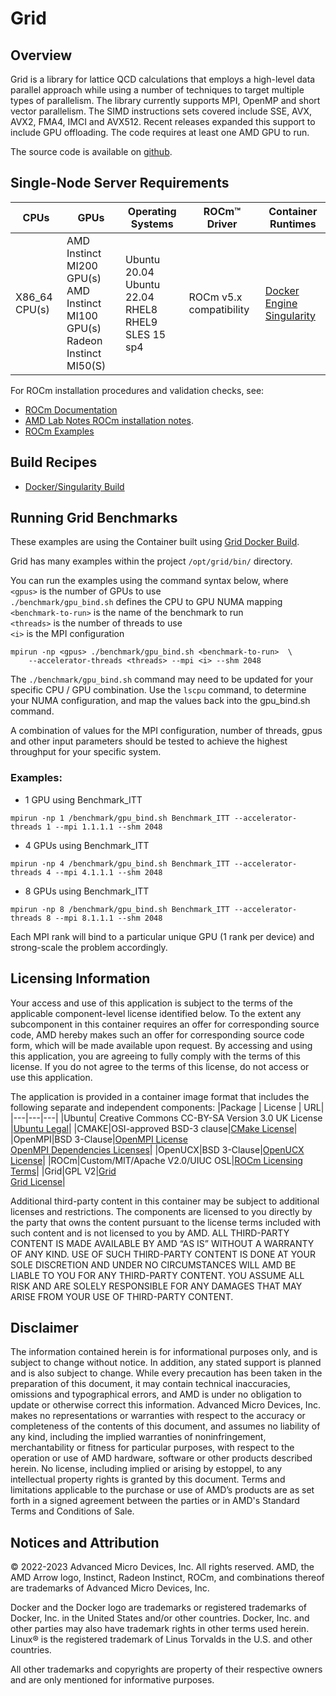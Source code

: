 # Grid

## Overview
Grid is a library for lattice QCD calculations that employs a high-level data parallel approach while using a number of techniques to target multiple types of parallelism. The library currently supports MPI, OpenMP and short vector parallelism. The SIMD instructions sets covered include SSE, AVX, AVX2, FMA4, IMCI and AVX512. Recent releases expanded this support to include GPU offloading. The code requires at least one AMD GPU to run. 

The source code is available on [github](https://github.com/paboyle/Grid). 

## Single-Node Server Requirements

| CPUs | GPUs | Operating Systems | ROCm™ Driver | Container Runtimes | 
| ---- | ---- | ----------------- | ------------ | ------------------ | 
| X86_64 CPU(s) | AMD Instinct MI200 GPU(s) <br>  AMD Instinct MI100 GPU(s) <br> Radeon Instinct MI50(S) | Ubuntu 20.04 <br> Ubuntu 22.04 <BR> RHEL8 <br> RHEL9 <br> SLES 15 sp4 | ROCm v5.x compatibility |[Docker Engine](https://docs.docker.com/engine/install/) <br> [Singularity](https://sylabs.io/docs/) | 

For ROCm installation procedures and validation checks, see:
* [ROCm Documentation](https://rocm.docs.amd.com)
* [AMD Lab Notes ROCm installation notes](https://github.com/amd/amd-lab-notes/tree/release/rocm-installation).
* [ROCm Examples](https://github.com/amd/rocm-examples)

## Build Recipes
- [Docker/Singularity Build](/grid/docker/)


## Running Grid Benchmarks
These examples are using the Container built using  [Grid Docker Build](/grid/docker/). 

Grid has many examples within the project `/opt/grid/bin/` directory. 

You can run the examples using the command syntax below, where   
`<gpus>` is the number of GPUs to use   
`./benchmark/gpu_bind.sh` defines the CPU to GPU NUMA mapping  
 `<benchmark-to-run>` is the name of the benchmark to run  
 `<threads>` is the number of threads to use  
  `<i>` is the MPI configuration   

```
mpirun -np <gpus> ./benchmark/gpu_bind.sh <benchmark-to-run>  \
    --accelerator-threads <threads> --mpi <i> --shm 2048
```
The  `./benchmark/gpu_bind.sh` command may need to be updated for your specific CPU / GPU combination.  Use the `lscpu` command, to determine your NUMA configuration, and map the values back into the gpu_bind.sh command.

A combination of values for the MPI configuration, number of threads, gpus and other input parameters should be tested to achieve the highest throughput for your specific system.

### Examples: 

* 1 GPU using Benchmark_ITT  
```
mpirun -np 1 /benchmark/gpu_bind.sh Benchmark_ITT --accelerator-threads 1 --mpi 1.1.1.1 --shm 2048
```

* 4 GPUs using Benchmark_ITT  
```
mpirun -np 4 /benchmark/gpu_bind.sh Benchmark_ITT --accelerator-threads 4 --mpi 4.1.1.1 --shm 2048
```

* 8 GPUs using Benchmark_ITT  
```
mpirun -np 8 /benchmark/gpu_bind.sh Benchmark_ITT --accelerator-threads 8 --mpi 8.1.1.1 --shm 2048
```

Each MPI rank will bind to a particular unique GPU (1 rank per device) and strong-scale the problem accordingly. 


## Licensing Information
Your access and use of this application is subject to the terms of the applicable component-level license identified below. To the extent any subcomponent in this container requires an offer for corresponding source code, AMD hereby makes such an offer for corresponding source code form, which will be made available upon request. By accessing and using this application, you are agreeing to fully comply with the terms of this license. If you do not agree to the terms of this license, do not access or use this application.

The application is provided in a container image format that includes the following separate and independent components:
|Package | License | URL|
|---|---|---|
|Ubuntu| Creative Commons CC-BY-SA Version 3.0 UK License |[Ubuntu Legal](https://ubuntu.com/legal)|
|CMAKE|OSI-approved BSD-3 clause|[CMake License](https://cmake.org/licensing/)|
|OpenMPI|BSD 3-Clause|[OpenMPI License](https://www-lb.open-mpi.org/community/license.php)<br /> [OpenMPI Dependencies Licenses](https://docs.open-mpi.org/en/v5.0.x/license/index.html)|
|OpenUCX|BSD 3-Clause|[OpenUCX License](https://openucx.org/license/)|
|ROCm|Custom/MIT/Apache V2.0/UIUC OSL|[ROCm Licensing Terms](https://rocm.docs.amd.com/en/latest/release/licensing.html)|
|Grid|GPL V2|[Grid](https://github.com/paboyle/Grid)<br >[Grid License](https://github.com/paboyle/Grid/blob/develop/LICENSE)|


Additional third-party content in this container may be subject to additional licenses and restrictions. The components are licensed to you directly by the party that owns the content pursuant to the license terms included with such content and is not licensed to you by AMD. ALL THIRD-PARTY CONTENT IS MADE AVAILABLE BY AMD “AS IS” WITHOUT A WARRANTY OF ANY KIND. USE OF SUCH THIRD-PARTY CONTENT IS DONE AT YOUR SOLE DISCRETION AND UNDER NO CIRCUMSTANCES WILL AMD BE LIABLE TO YOU FOR ANY THIRD-PARTY CONTENT. YOU ASSUME ALL RISK AND ARE SOLELY RESPONSIBLE FOR ANY DAMAGES THAT MAY ARISE FROM YOUR USE OF THIRD-PARTY CONTENT.

## Disclaimer
The information contained herein is for informational purposes only, and is subject to change without notice. In addition, any stated support is planned and is also subject to change. While every precaution has been taken in the preparation of this document, it may contain technical inaccuracies, omissions and typographical errors, and AMD is under no obligation to update or otherwise correct this information. Advanced Micro Devices, Inc. makes no representations or warranties with respect to the accuracy or completeness of the contents of this document, and assumes no liability of any kind, including the implied warranties of noninfringement, merchantability or fitness for particular purposes, with respect to the operation or use of AMD hardware, software or other products described herein. No license, including implied or arising by estoppel, to any intellectual property rights is granted by this document. Terms and limitations applicable to the purchase or use of AMD’s products are as set forth in a signed agreement between the parties or in AMD's Standard Terms and Conditions of Sale.

## Notices and Attribution
© 2022-2023 Advanced Micro Devices, Inc. All rights reserved. AMD, the AMD Arrow logo, Instinct, Radeon Instinct, ROCm, and combinations thereof are trademarks of Advanced Micro Devices, Inc.

Docker and the Docker logo are trademarks or registered trademarks of Docker, Inc. in the United States and/or other countries. Docker, Inc. and other parties may also have trademark rights in other terms used herein. Linux® is the registered trademark of Linus Torvalds in the U.S. and other countries.

All other trademarks and copyrights are property of their respective owners and are only mentioned for informative purposes.
